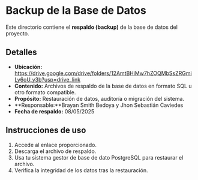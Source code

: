 # Backup de la Base de Datos

Este directorio contiene el **respaldo (backup)** de la base de datos del proyecto.

## Detalles

- **Ubicación:** https://drive.google.com/drive/folders/12AmtBHiMw7hZOQMbSsZRGmiLy6oU_y3b?usp=drive_link
- **Contenido:** Archivos de respaldo de la base de datos en formato SQL u otro formato compatible.
- **Propósito:** Restauración de datos, auditoría o migración del sistema.
- **Responsable:**Brayan Smith Bedoya y Jhon Sebastián Caviedes
- **Fecha de respaldo:** 08/05/2025

## Instrucciones de uso

1. Accede al enlace proporcionado.
2. Descarga el archivo de respaldo.
3. Usa tu sistema gestor de base de dato PostgreSQL para restaurar el archivo.
4. Verifica la integridad de los datos tras la restauración.

> 
